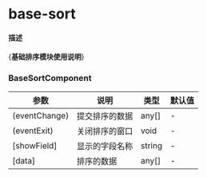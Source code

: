 # base-sort

#### 描述
{**基础排序模块使用说明**}

### BaseSortComponent
| 参数 | 说明 | 类型 | 默认值 |
| --- | --- | --- | ---
|(eventChange)|提交排序的数据|any[]|-
|(eventExit)|关闭排序的窗口|void|-
|[showField]|显示的字段名称|string|-
|[data]|排序的数据|any[]|-
